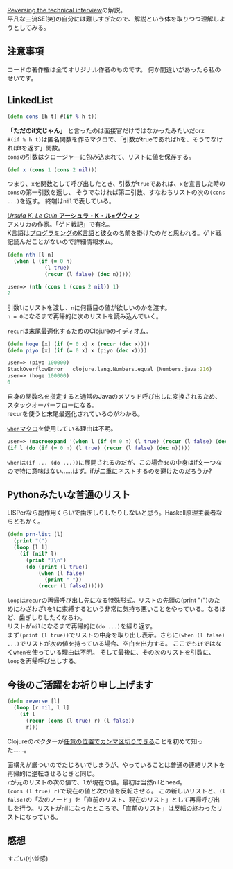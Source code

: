 [Reversing the technical interview](https://aphyr.com/posts/340-reversing-the-technical-interview)の解説。  
平凡な三流SE(笑)の自分には難しすぎたので、解説という体を取りつつ理解しようとしてみる。

## 注意事項
コードの著作権は全てオリジナル作者のものです。
何か間違いがあったら私のせいです。

## LinkedList
```clojure
(defn cons [h t] #(if % h t))
```

**「ただのif文じゃん」** と言ったのは面接官だけではなかったみたいだorz  
`#(if % h t)`は匿名関数を作るマクロで、「引数がtrueであればhを、そうでなければtを返す」関数。  
`cons`の引数はクロージャ―に包み込まれて、リストに値を保存する。  

```clojure
(def x (cons 1 (cons 2 nil)))
```
つまり、`x`を関数として呼び出したとき、引数が`true`であれば、`x`を宣言した時の`cons`の第一引数を返し、
そうでなければ第二引数、すなわちリストの次の`(cons ...)`を返す。
終端は`nil`で表している。

[*Ursula K. Le Guin* **アーシュラ・K・ル=グウィン**](https://ja.wikipedia.org/wiki/%E3%82%A2%E3%83%BC%E3%82%B7%E3%83%A5%E3%83%A9%E3%83%BBK%E3%83%BB%E3%83%AB%EF%BC%9D%E3%82%B0%E3%82%A6%E3%82%A3%E3%83%B3)  
アメリカの作家。「ゲド戦記」で有名。  
K言語は[プログラミングのK言語](https://en.wikipedia.org/wiki/K_(programming_language))と彼女の名前を掛けたのだと思われる。ゲド戦記読んだことがないので詳細情報求ム。

```clojure
(defn nth [l n]
  (when l (if (= 0 n)
            (l true)
            (recur (l false) (dec n)))))
```
```clojure
user=> (nth (cons 1 (cons 2 nil)) 1)
2
```
引数`l`にリストを渡し、`n`に何番目の値が欲しいのかを渡す。  
`n = 0`になるまで再帰的に次のリストを読み込んでいく。  

`recur`は[末尾最適化](https://ja.wikipedia.org/wiki/%E6%9C%AB%E5%B0%BE%E5%86%8D%E5%B8%B0#.E6.9C.AB.E5.B0.BE.E5.91.BC.E5.87.BA.E3.81.97.E6.9C.80.E9.81.A9.E5.8C.96)するためのClojureのイディオム。  
```clojure
(defn hoge [x] (if (= 0 x) x (recur (dec x))))
(defn piyo [x] (if (= 0 x) x (piyo (dec x))))

user=> (piyo 100000)
StackOverflowError   clojure.lang.Numbers.equal (Numbers.java:216)
user=> (hoge 100000)
0
```
自身の関数名を指定すると通常のJavaのメソッド呼び出しに変換されるため、スタックオーバーフローになる。  
recurを使うと末尾最適化されているのがわかる。


[`when`マクロ](https://clojuredocs.org/clojure.core/when)を使用している理由は不明。

```clojure
user=> (macroexpand '(when l (if (= 0 n) (l true) (recur (l false) (dec n)))))
(if l (do (if (= 0 n) (l true) (recur (l false) (dec n)))))
```
`when`は`(if ... (do ...))`に展開されるのだが、この場合`do`の中身はif文一つなので特に意味はない……はず。ifが二重にネストするのを避けたのだろうか?

## Pythonみたいな普通のリスト
LISPerなら副作用くらいで歯ぎしりしたりしないと思う。Haskell原理主義者ならともかく。
```clojure
(defn prn-list [l]
  (print "(")
  (loop [l l]
    (if (nil? l)
      (print ")\n")
      (do (print (l true))
          (when (l false)
            (print " "))
          (recur (l false))))))
```
`loop`は`recur`の再帰呼び出し先になる特殊形式。リストの先頭の(print "(")のためにわざわざ`l`を`l`に束縛するという非常に気持ち悪いことをやっている。なるほど、歯ぎしりしたくなるわ。  
リストが`nil`になるまで再帰的に`(do ...)`を繰り返す。  
まず`(print (l true))`でリストの中身を取り出し表示。さらに`(when (l false) ...)`でリストが次の値を持っている場合、空白を出力する。
ここでも`if`ではなく`when`を使っている理由は不明。
そして最後に、その次のリストを引数に、`loop`を再帰呼び出しする。

## 今後のご活躍をお祈り申し上げます
```clojure
(defn reverse [l]
  (loop [r nil, l l]
    (if l
      (recur (cons (l true) r) (l false))
      r)))
```
Clojureのベクターが[任意の位置でカンマ区切りできる](https://forum.freecodecamp.com/t/clojure-vectors/18421)ことを初めて知った……。

面構えが厳ついのでたじろいでしまうが、やっていることは普通の連結リストを再帰的に逆転させるときと同じ。  
`r`が元のリストの次の値で、`l`が現在の値。最初は当然nilとhead。  
`(cons (l true) r)`で現在の値と次の値を反転させる。
この新しいリストと、`(l false)`の「次のノード」を「直前のリスト、現在のリスト」として再帰呼び出しを行う。リストがnilになったところで、「直前のリスト」は反転の終わったリストになっている。

## 感想
すごい(小並感)
